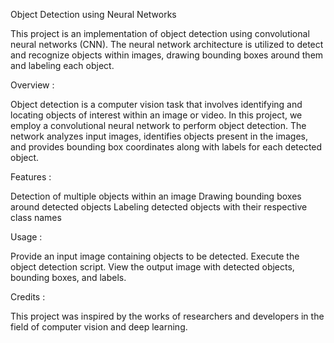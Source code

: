 Object Detection using Neural Networks

This project is an implementation of object detection using convolutional neural networks (CNN). The neural network architecture is utilized to detect and recognize objects within images, drawing bounding boxes around them and labeling each object.

Overview :

Object detection is a computer vision task that involves identifying and locating objects of interest within an image or video. In this project, we employ a convolutional neural network to perform object detection. The network analyzes input images, identifies objects present in the images, and provides bounding box coordinates along with labels for each detected object.

Features :

Detection of multiple objects within an image
Drawing bounding boxes around detected objects
Labeling detected objects with their respective class names

Usage :

Provide an input image containing objects to be detected.
Execute the object detection script.
View the output image with detected objects, bounding boxes, and labels.

Credits :

This project was inspired by the works of researchers and developers in the field of computer vision and deep learning.

